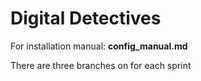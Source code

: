 # Digital Detectives 

For installation manual: **config_manual.md**

There are three branches on for each sprint
